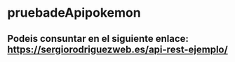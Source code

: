 # pruebadeApipokemon

## Podeis consuntar en el siguiente enlace: https://sergiorodriguezweb.es/api-rest-ejemplo/
